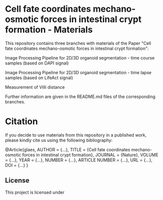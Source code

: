 # Cell fate coordinates mechano-osmotic forces in intestinal crypt formation - Materials
  
This repository contains three branches with materials of the Paper "Cell fate coordinates mechano-osmotic forces in intestinal crypt formation":

Image Processing Pipeline for 2D/3D organoid segmentation - time course samples (based on DAPI signal)

Image Processing Pipeline for 2D/3D organoid segmentation - time lapse samples (based on LifeAct signal)

Measurement of Villi distance

Further information are given in the README.md files of the corresponding branches.


# Citation 
If you decide to use materials from this repository in a published work, please kindly cite us using the following bibliography:

@Article{glaes, AUTHOR = {...}, TITLE = {Cell fate coordinates mechano-osmotic forces in intestinal crypt formation}, JOURNAL = {Nature}, VOLUME = {...}, YEAR = {...}, NUMBER = {...}, ARTICLE NUMBER = {...}, URL = {...}, DOI = {...} }


## License
This project is licensed under 
